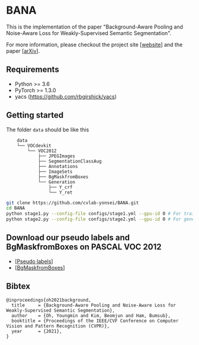# BANA
This is the implementation of the paper "Background-Aware Pooling and Noise-Aware Loss for Weakly-Supervised Semantic Segmentation".

For more information, please checkout the project site [[website](https://cvlab.yonsei.ac.kr/projects/BANA/)] and the paper [[arXiv](https://arxiv.org/pdf/2104.00905.pdf)].


## Requirements
* Python >= 3.6
* PyTorch >= 1.3.0
* yacs (https://github.com/rbgirshick/yacs)


## Getting started
The folder ```data``` should be like this
```
    data   
    └── VOCdevkit
        └── VOC2012
            ├── JPEGImages
            ├── SegmentationClassAug
            ├── Annotations
            ├── ImageSets
            ├── BgMaskfromBoxes
            └── Generation
                ├── Y_crf
                └── Y_ret
```


```bash
git clone https://github.com/cvlab-yonsei/BANA.git
cd BANA
python stage1.py --config-file configs/stage1.yml --gpu-id 0 # For training a classification network
python stage2.py --config-file configs/stage2.yml --gpu-id 0 # For generating pseudo labels
```


## Download our pseudo labels and BgMaskfromBoxes on PASCAL VOC 2012
* [[Pseudo labels](https://drive.google.com/drive/folders/17D9siQWCve6oy1jGdSx-v6Gg6uhi-WBg?usp=sharing)]
* [[BgMaskfromBoxes](https://drive.google.com/file/d/1hI14Mf_JELA1nVafSRDXiex2ua204fAa/view?usp=sharing)]

## Bibtex
```
@inproceedings{oh2021background,
  title     = {Background-Aware Pooling and Noise-Aware Loss for Weakly-Supervised Semantic Segmentation},
  author    = {Oh, Youngmin and Kim, Beomjun and Ham, Bumsub},
  booktitle = {Proceedings of the IEEE/CVF Conference on Computer Vision and Pattern Recognition (CVPR)},
  year      = {2021},
}
```

